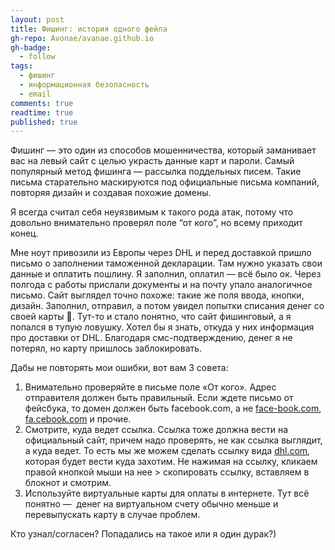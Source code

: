 ```yaml
---
layout: post
title: Фишинг: история одного фейла
gh-repo: Avonae/avanae.github.io
gh-badge:
  - follow
tags:
  - фишинг
  - информационная безопасность
  - email
comments: true
readtime: true
published: true
---
```

Фишинг — это один из способов мошенничества, который заманивает вас на левый сайт с целью украсть данные карт и пароли. Самый популярный метод фишинга — рассылка поддельных писем. Такие письма старательно маскируются под официальные письма компаний, повторяя дизайн и создавая похожие домены.

Я всегда считал себя неуязвимым к такого рода атак, потому что довольно внимательно проверял поле “от кого”, но всему приходит конец. 

Мне ноут привозили из Европы через DHL и перед доставкой пришло письмо о заполнении таможенной декларации. Там нужно указать свои данные и оплатить пошлину. Я заполнил, оплатил — всё было ок. Через полгода с работы прислали документы и на почту упало аналогичное письмо. Сайт выглядел точно похоже: такие же поля ввода, кнопки, дизайн. Заполнил, отправил, а потом увидел попытки списания денег со своей карты 🤡. Тут-то и стало понятно, что сайт фишинговый, а я попался в тупую ловушку. Хотел бы я знать, откуда у них информация про доставки от DHL. Благодаря смс-подтверждению, денег я не потерял, но карту пришлось заблокировать.

Дабы не повторять мои ошибки, вот вам 3 совета:

1. Внимательно проверяйте в письме поле «От кого». Адрес отправителя должен быть правильный. Если ждете письмо от фейсбука, то домен должен быть facebook.com, а не [face-book.com](http://face-book.com), [fa.cebook.com](http://fa.cebook.com) и прочие. 
2. Смотрите, куда ведет ссылка. Ссылка тоже должна вести на официальный сайт, причем надо проверять, не как ссылка выглядит, а куда ведет. То есть мы же можем сделать ссылку вида [dhl.com](http://facebook.com), которая будет вести куда захотим. Не нажимая на ссылку, кликаем правой кнопкой мыши на нее > скопировать ссылку, вставляем в блокнот и смотрим.
3. Используйте виртуальные карты для оплаты в интернете. Тут всё понятно —  денег на виртуальном счету обычно меньше и перевыпускать карту в случае проблем.

Кто узнал/согласен? Попадались на такое или я один дурак?)